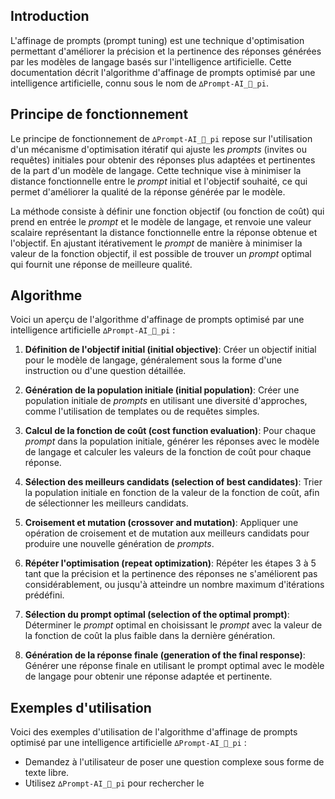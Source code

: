 ## **Introduction**

L'affinage de prompts (prompt tuning) est une technique d'optimisation permettant d'améliorer la précision et la pertinence des réponses générées par les modèles de langage basés sur l'intelligence artificielle. Cette documentation décrit l'algorithme d'affinage de prompts optimisé par une intelligence artificielle, connu sous le nom de `∆Prompt-AI_🦉_pi`.

## **Principe de fonctionnement**

Le principe de fonctionnement de `∆Prompt-AI_🦉_pi` repose sur l'utilisation d'un mécanisme d'optimisation itératif qui ajuste les *prompts* (invites ou requêtes) initiales pour obtenir des réponses plus adaptées et pertinentes de la part d'un modèle de langage. Cette technique vise à minimiser la distance fonctionnelle entre le *prompt* initial et l'objectif souhaité, ce qui permet d'améliorer la qualité de la réponse générée par le modèle.

La méthode consiste à définir une fonction objectif (ou fonction de coût) qui prend en entrée le *prompt* et le modèle de langage, et renvoie une valeur scalaire représentant la distance fonctionnelle entre la réponse obtenue et l'objectif. En ajustant itérativement le *prompt* de manière à minimiser la valeur de la fonction objectif, il est possible de trouver un *prompt* optimal qui fournit une réponse de meilleure qualité.

## **Algorithme**

Voici un aperçu de l'algorithme d'affinage de prompts optimisé par une intelligence artificielle `∆Prompt-AI_🦉_pi` :

1. **Définition de l'objectif initial (initial objective)**: Créer un objectif initial pour le modèle de langage, généralement sous la forme d'une instruction ou d'une question détaillée.

2. **Génération de la population initiale (initial population)**: Créer une population initiale de *prompts* en utilisant une diversité d'approches, comme l'utilisation de templates ou de requêtes simples.

3. **Calcul de la fonction de coût (cost function evaluation)**: Pour chaque *prompt* dans la population initiale, générer les réponses avec le modèle de langage et calculer les valeurs de la fonction de coût pour chaque réponse.

4. **Sélection des meilleurs candidats (selection of best candidates)**: Trier la population initiale en fonction de la valeur de la fonction de coût, afin de sélectionner les meilleurs candidats.

5. **Croisement et mutation (crossover and mutation)**: Appliquer une opération de croisement et de mutation aux meilleurs candidats pour produire une nouvelle génération de *prompts*.

6. **Répéter l'optimisation (repeat optimization)**: Répéter les étapes 3 à 5 tant que la précision et la pertinence des réponses ne s'améliorent pas considérablement, ou jusqu'à atteindre un nombre maximum d'itérations prédéfini.

7. **Sélection du prompt optimal (selection of the optimal prompt)**: Déterminer le *prompt* optimal en choisissant le *prompt* avec la valeur de la fonction de coût la plus faible dans la dernière génération.

8. **Génération de la réponse finale (generation of the final response)**: Générer une réponse finale en utilisant le prompt optimal avec le modèle de langage pour obtenir une réponse adaptée et pertinente.

## **Exemples d'utilisation**

Voici des exemples d'utilisation de l'algorithme d'affinage de prompts optimisé par une intelligence artificielle `∆Prompt-AI_🦉_pi` :

- Demandez à l'utilisateur de poser une question complexe sous forme de texte libre.
- Utilisez `∆Prompt-AI_🦉_pi` pour rechercher le
